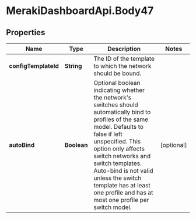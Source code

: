 # MerakiDashboardApi.Body47

## Properties
Name | Type | Description | Notes
------------ | ------------- | ------------- | -------------
**configTemplateId** | **String** | The ID of the template to which the network should be bound. | 
**autoBind** | **Boolean** | Optional boolean indicating whether the network&#x27;s switches should automatically bind to profiles of the same model. Defaults to false if left unspecified. This option only affects switch networks and switch templates. Auto-bind is not valid unless the switch template has at least one profile and has at most one profile per switch model. | [optional] 

